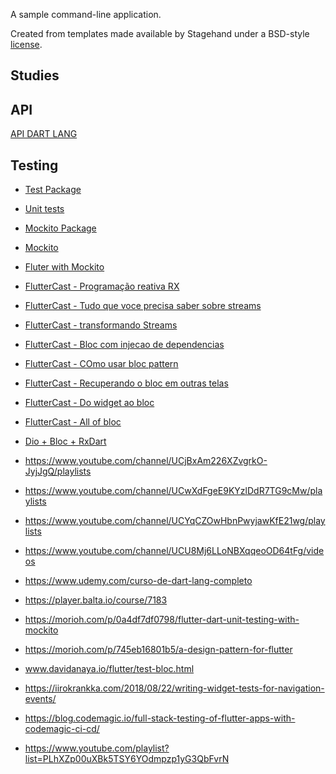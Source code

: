 A sample command-line application.

Created from templates made available by Stagehand under a BSD-style
[license](https://github.com/dart-lang/stagehand/blob/master/LICENSE).


## Studies

## API

[API DART LANG](https://api.dartlang.org/stable/2.4.1/dart-core/dart-core-library.html)

## Testing

- [Test Package](https://pub.dev/packages/test)

- [Unit tests](http://dartdoc.takyam.com/articles/dart-unit-tests/)

- [Mockito Package](https://github.com/dart-lang/mockito)

- [Mockito](https://flutter.dev/docs/cookbook/testing/unit/mocking)

- [Fluter with Mockito](https://www.woolha.com/tutorials/flutter-dart-unit-testing-with-mockito)

- [FlutterCast - Programação reativa RX](https://www.youtube.com/watch?v=anAHd6Nlhvs)

- [FlutterCast - Tudo que voce precisa saber sobre streams](https://www.youtube.com/watch?v=SdQGQqBgzXo)

- [FlutterCast - transformando Streams](https://www.youtube.com/watch?v=YgpSQJCWJhw)

- [FlutterCast - Bloc com injecao de dependencias](https://www.youtube.com/watch?v=G3gyhl9a5hw)

- [FlutterCast - COmo usar bloc pattern](https://www.youtube.com/watch?v=UletIHoXMHA)

- [FlutterCast - Recuperando o bloc em outras telas](https://www.youtube.com/watch?v=kAW4e9ThF1A)

- [FlutterCast - Do widget ao bloc](https://www.youtube.com/watch?v=eOVRjmNNjn8)

- [FlutterCast - All of bloc](https://www.youtube.com/watch?v=WROGcn6RqVE)

- [Dio + Bloc + RxDart](https://youtu.be/2Fvk2mkovrg)



- https://www.youtube.com/channel/UCjBxAm226XZvgrkO-JyjJgQ/playlists

- https://www.youtube.com/channel/UCwXdFgeE9KYzlDdR7TG9cMw/playlists

- https://www.youtube.com/channel/UCYqCZOwHbnPwyjawKfE21wg/playlists

- https://www.youtube.com/channel/UCU8Mj6LLoNBXqqeoOD64tFg/videos

- https://www.udemy.com/curso-de-dart-lang-completo

- https://player.balta.io/course/7183

- https://morioh.com/p/0a4df7df0798/flutter-dart-unit-testing-with-mockito

- https://morioh.com/p/745eb16801b5/a-design-pattern-for-flutter

- www.davidanaya.io/flutter/test-bloc.html

- https://iirokrankka.com/2018/08/22/writing-widget-tests-for-navigation-events/

- https://blog.codemagic.io/full-stack-testing-of-flutter-apps-with-codemagic-ci-cd/

- https://www.youtube.com/playlist?list=PLhXZp00uXBk5TSY6YOdmpzp1yG3QbFvrN
